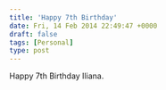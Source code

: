 ```yaml
---
title: 'Happy 7th Birthday'
date: Fri, 14 Feb 2014 22:49:47 +0000
draft: false
tags: [Personal]
type: post
---
```


Happy 7th Birthday Iliana.